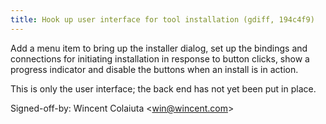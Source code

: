 ```yaml
---
title: Hook up user interface for tool installation (gdiff, 194c4f9)
---
```


Add a menu item to bring up the installer dialog, set up the bindings and connections for initiating installation in response to button clicks, show a progress indicator and disable the buttons when an install is in action.

This is only the user interface; the back end has not yet been put in place.

Signed-off-by: Wincent Colaiuta &lt;win@wincent.com&gt;
